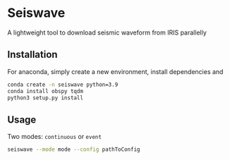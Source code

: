 # Seiswave
A lightweight tool to download seismic waveform from IRIS parallelly

## Installation
For anaconda, simply create a new environment, install dependencies and 
```Bash
conda create -n seiswave python=3.9
conda install obspy tqdm
python3 setup.py install
```
## Usage
Two modes: `continuous` or `event`
```Bash
seiswave --mode mode --config pathToConfig
```